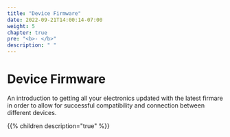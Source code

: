 ```yaml
---
title: "Device Firmware"
date: 2022-09-21T14:00:14-07:00
weight: 5
chapter: true
pre: "<b>- </b>"
description: " "
---
```


# Device Firmware
An introduction to getting all your electronics updated with the latest firmare in order to allow for successful compatibility and connection between different devices.

{{% children description="true" %}}